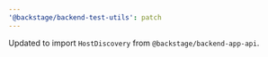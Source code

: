```yaml
---
'@backstage/backend-test-utils': patch
---
```


Updated to import `HostDiscovery` from `@backstage/backend-app-api`.
